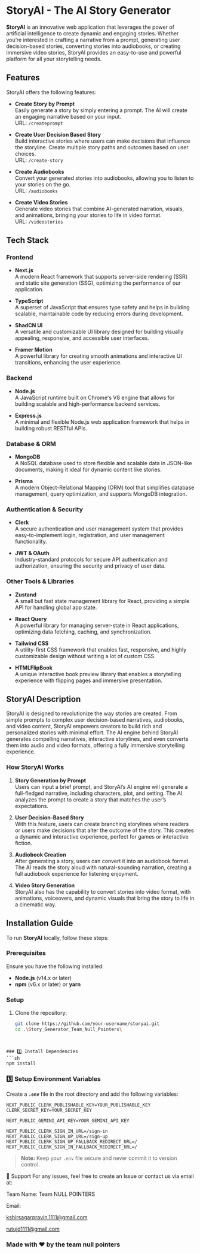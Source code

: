# StoryAI - The AI Story Generator

**StoryAI** is an innovative web application that leverages the power of artificial intelligence to create dynamic and engaging stories. Whether you’re interested in crafting a narrative from a prompt, generating user decision-based stories, converting stories into audiobooks, or creating immersive video stories, StoryAI provides an easy-to-use and powerful platform for all your storytelling needs.

## Features

StoryAI offers the following features:

- **Create Story by Prompt**  
  Easily generate a story by simply entering a prompt. The AI will create an engaging narrative based on your input.  
  URL: `/createprompt`

- **Create User Decision Based Story**  
  Build interactive stories where users can make decisions that influence the storyline. Create multiple story paths and outcomes based on user choices.  
  URL: `/create-story`

- **Create Audiobooks**  
  Convert your generated stories into audiobooks, allowing you to listen to your stories on the go.  
  URL: `/audiobooks`

- **Create Video Stories**  
  Generate video stories that combine AI-generated narration, visuals, and animations, bringing your stories to life in video format.  
  URL: `/videostories`

## Tech Stack

### Frontend

- **Next.js**  
  A modern React framework that supports server-side rendering (SSR) and static site generation (SSG), optimizing the performance of our application.
  
- **TypeScript**  
  A superset of JavaScript that ensures type safety and helps in building scalable, maintainable code by reducing errors during development.
  
- **ShadCN UI**  
  A versatile and customizable UI library designed for building visually appealing, responsive, and accessible user interfaces.

- **Framer Motion**  
  A powerful library for creating smooth animations and interactive UI transitions, enhancing the user experience.

### Backend

- **Node.js**  
  A JavaScript runtime built on Chrome's V8 engine that allows for building scalable and high-performance backend services.

- **Express.js**  
  A minimal and flexible Node.js web application framework that helps in building robust RESTful APIs.

### Database & ORM

- **MongoDB**  
  A NoSQL database used to store flexible and scalable data in JSON-like documents, making it ideal for dynamic content like stories.

- **Prisma**  
  A modern Object-Relational Mapping (ORM) tool that simplifies database management, query optimization, and supports MongoDB integration.

### Authentication & Security

- **Clerk**  
  A secure authentication and user management system that provides easy-to-implement login, registration, and user management functionality.

- **JWT & OAuth**  
  Industry-standard protocols for secure API authentication and authorization, ensuring the security and privacy of user data.

### Other Tools & Libraries

- **Zustand**  
  A small but fast state management library for React, providing a simple API for handling global app state.

- **React Query**  
  A powerful library for managing server-state in React applications, optimizing data fetching, caching, and synchronization.

- **Tailwind CSS**  
  A utility-first CSS framework that enables fast, responsive, and highly customizable design without writing a lot of custom CSS.

- **HTMLFlipBook**  
  A unique interactive book preview library that enables a storytelling experience with flipping pages and immersive presentation.

## StoryAI Description

StoryAI is designed to revolutionize the way stories are created. From simple prompts to complex user decision-based narratives, audiobooks, and video content, StoryAI empowers creators to build rich and personalized stories with minimal effort. The AI engine behind StoryAI generates compelling narratives, interactive storylines, and even converts them into audio and video formats, offering a fully immersive storytelling experience.

### How StoryAI Works

1. **Story Generation by Prompt**  
   Users can input a brief prompt, and StoryAI’s AI engine will generate a full-fledged narrative, including characters, plot, and setting. The AI analyzes the prompt to create a story that matches the user’s expectations.

2. **User Decision-Based Story**  
   With this feature, users can create branching storylines where readers or users make decisions that alter the outcome of the story. This creates a dynamic and interactive experience, perfect for games or interactive fiction.

3. **Audiobook Creation**  
   After generating a story, users can convert it into an audiobook format. The AI reads the story aloud with natural-sounding narration, creating a full audiobook experience for listening enjoyment.

4. **Video Story Generation**  
   StoryAI also has the capability to convert stories into video format, with animations, voiceovers, and dynamic visuals that bring the story to life in a cinematic way.

## Installation Guide

To run **StoryAI** locally, follow these steps:

### Prerequisites

Ensure you have the following installed:

- **Node.js** (v14.x or later)  
- **npm** (v6.x or later) or **yarn**

### Setup

1. Clone the repository:

   ```bash
   git clone https://github.com/your-username/storyai.git
   cd .\Story_Generator_Team_Null_Pointers\
```

  
### 2️⃣ Install Dependencies
```sh
npm install
```

### 3️⃣ Setup Environment Variables
Create a **`.env`** file in the root directory and add the following variables:
```env
NEXT_PUBLIC_CLERK_PUBLISHABLE_KEY=YOUR_PUBLISHABLE_KEY
CLERK_SECRET_KEY=YOUR_SECRET_KEY

NEXT_PUBLIC_GEMINI_API_KEY=YOUR_GEMINI_API_KEY

NEXT_PUBLIC_CLERK_SIGN_IN_URL=/sign-in
NEXT_PUBLIC_CLERK_SIGN_UP_URL=/sign-up
NEXT_PUBLIC_CLERK_SIGN_UP_FALLBACK_REDIRECT_URL=/
NEXT_PUBLIC_CLERK_SIGN_IN_FALLBACK_REDIRECT_URL=/
```

> **Note:** Keep your `.env` file secure and never commit it to version control.

📧 Support
For any issues, feel free to create an Issue or contact us via email at:

Team Name: Team NULL POINTERS

Email:

kshirsagarpravin.1111@gmail.com

rutujd1111@gmail.com


### Made with ❤️ by the team null pointers
